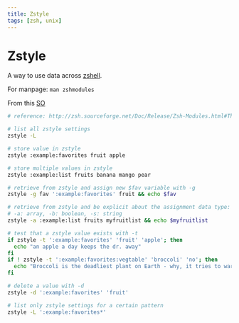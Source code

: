 ```yaml
---
title: Zstyle
tags: [zsh, unix]
---
```


# Zstyle

A way to use data across [zshell](v6l4-zshell.md).

For manpage: `man zshmodules`

From this [SO](https://unix.stackexchange.com/questions/214657/what-does-zstyle-do)

```sh
# reference: http://zsh.sourceforge.net/Doc/Release/Zsh-Modules.html#The-zsh_002fzutil-Module

# list all zstyle settings
zstyle -L

# store value in zstyle
zstyle :example:favorites fruit apple

# store multiple values in zstyle
zstyle :example:list fruits banana mango pear

# retrieve from zstyle and assign new $fav variable with -g
zstyle -g fav ':example:favorites' fruit && echo $fav

# retrieve from zstyle and be explicit about the assignment data type:
# -a: array, -b: boolean, -s: string
zstyle -a :example:list fruits myfruitlist && echo $myfruitlist

# test that a zstyle value exists with -t
if zstyle -t ':example:favorites' 'fruit' 'apple'; then
  echo "an apple a day keeps the dr. away"
fi
if ! zstyle -t ':example:favorites:vegtable' 'broccoli' 'no'; then
  echo "Broccoli is the deadliest plant on Earth - why, it tries to warn you itself with its terrible taste"
fi

# delete a value with -d
zstyle -d ':example:favorites' 'fruit'

# list only zstyle settings for a certain pattern
zstyle -L ':example:favorites*'
```
